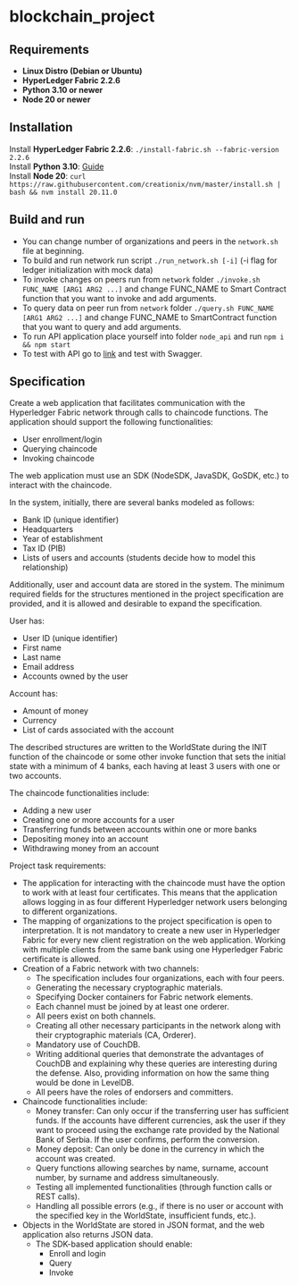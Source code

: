 # blockchain_project
## Requirements
- **Linux Distro (Debian or Ubuntu)**
- **HyperLedger Fabric 2.2.6**
- **Python 3.10 or newer**
- **Node 20 or newer**

## Installation
Install **HyperLedger Fabric 2.2.6**:  `./install-fabric.sh --fabric-version 2.2.6`   
Install **Python 3.10**:  [Guide](https://docs.python-guide.org/starting/install3/linux/)  
Install **Node 20**: ``` curl https://raw.githubusercontent.com/creationix/nvm/master/install.sh | bash && nvm install 20.11.0 ```

## Build and run
- You can change number of organizations and peers in the `network.sh` file at beginning.  
- To build and run network run script `./run_network.sh [-i]` (-i flag for ledger initialization with mock data)
- To invoke changes on peers run from `network` folder `./invoke.sh FUNC_NAME [ARG1 ARG2 ...]` and change FUNC_NAME to Smart Contract function that you want to invoke and add arguments.  
- To query data on peer run from `network` folder `./query.sh FUNC_NAME [ARG1 ARG2 ...]` and change FUNC_NAME to SmartContract function that you want to query and add arguments.  
- To run API application place yourself into folder `node_api` and run `npm i && npm start`  
- To test with API go to [link](http://localhost:3000/doc) and test with Swagger. 

## Specification
Create a web application that facilitates communication with the Hyperledger Fabric network through calls to chaincode functions. The application should support the following functionalities:

- User enrollment/login
- Querying chaincode
- Invoking chaincode

The web application must use an SDK (NodeSDK, JavaSDK, GoSDK, etc.) to interact with the chaincode.

In the system, initially, there are several banks modeled as follows:

- Bank ID (unique identifier)
- Headquarters
- Year of establishment
- Tax ID (PIB)
- Lists of users and accounts (students decide how to model this relationship)

Additionally, user and account data are stored in the system. The minimum required fields for the structures mentioned in the project specification are provided, and it is allowed and desirable to expand the specification.

User has:

- User ID (unique identifier)
- First name
- Last name
- Email address
- Accounts owned by the user

Account has:

- Amount of money
- Currency
- List of cards associated with the account

The described structures are written to the WorldState during the INIT function of the chaincode or some other invoke function that sets the initial state with a minimum of 4 banks, each having at least 3 users with one or two accounts.

The chaincode functionalities include:

- Adding a new user
- Creating one or more accounts for a user
- Transferring funds between accounts within one or more banks
- Depositing money into an account
- Withdrawing money from an account

Project task requirements:

- The application for interacting with the chaincode must have the option to work with at least four certificates. This means that the application allows logging in as four different Hyperledger network users belonging to different organizations.
- The mapping of organizations to the project specification is open to interpretation. It is not mandatory to create a new user in Hyperledger Fabric for every new client registration on the web application. Working with multiple clients from the same bank using one Hyperledger Fabric certificate is allowed.
- Creation of a Fabric network with two channels:
  - The specification includes four organizations, each with four peers.
  - Generating the necessary cryptographic materials.
  - Specifying Docker containers for Fabric network elements.
  - Each channel must be joined by at least one orderer.
  - All peers exist on both channels.
  - Creating all other necessary participants in the network along with their cryptographic materials (CA, Orderer).
  - Mandatory use of CouchDB.
  - Writing additional queries that demonstrate the advantages of CouchDB and explaining why these queries are interesting during the defense. Also, providing information on how the same thing would be done in LevelDB.
  - All peers have the roles of endorsers and committers.
- Chaincode functionalities include:
  - Money transfer: Can only occur if the transferring user has sufficient funds. If the accounts have different currencies, ask the user if they want to proceed using the exchange rate provided by the National Bank of Serbia. If the user confirms, perform the conversion.
  - Money deposit: Can only be done in the currency in which the account was created.
  - Query functions allowing searches by name, surname, account number, by surname and address simultaneously.
  - Testing all implemented functionalities (through function calls or REST calls).
  - Handling all possible errors (e.g., if there is no user or account with the specified key in the WorldState, insufficient funds, etc.).
- Objects in the WorldState are stored in JSON format, and the web application also returns JSON data.
  - The SDK-based application should enable:
    - Enroll and login
    - Query
    - Invoke